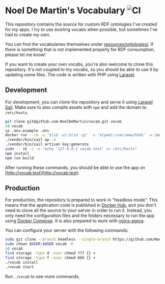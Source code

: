 # Noel De Martin's Vocabulary ![CI](https://github.com/noeldemartin/vocab/actions/workflows/ci.yml/badge.svg)

This repository contains the source for custom RDF ontologies I've created for my apps. I try to use existing vocabs when possible, but sometimes I've had to create my own.

You can find the vocabularies themselves under [resources/ontologies/](resources/ontologies/). If there is something that is not implemented properly for RDF consumption, please let me know!

If you want to create your own vocabs, you're also welcome to clone this repository. It's not coupled to my vocabs, so you should be able to use it by updating some files. The code is written with PHP using [Laravel](https://laravel.com).

## Development

For development, you can clone the repository and serve it using [Laravel Sail](https://laravel.com/docs/sail). Make sure to also compile assets with `npm` and add the domain to `/etc/hosts`.

```sh
git clone git@github.com:NoelDeMartin/vocab.git vocab
cd vocab
cp .env.example .env
docker run --rm -u '$(id -u):$(id -g)' -v '$(pwd):/var/www/html' -w /var/www/html laravelsail/php82-composer:latest composer install --ignore-platform-reqs
./vendor/bin/sail up -d
./vendor/bin/sail artisan key:generate
sudo -- sh -c -e "echo '127.0.0.1 vocab.test' >> /etc/hosts"
npm install
npm run build
```

After running these commands, you should be able to use the app on [http://vocab.test](http://vocab.test).

## Production

For production, the repository is prepared to work in "headless mode". This means that the application code is published in [Docker Hub](https://hub.docker.com/r/noeldemartin/vocab), and you don't need to clone all the source to your server in order to run it. Instead, you only need the configuration files and the folders necessary to run the app using [Docker Compose](https://docs.docker.com/compose/). It is also prepared to work with [nginx-agora](https://github.com/noeldemartin/nginx-agora).

You can configure your server with the following commands:

```sh
sudo git clone --branch headless --single-branch https://github.com/NoelDeMartin/vocab.git vocab
sudo chown $USER:$USER vocab -R
cd vocab
find storage -type d -exec chmod 777 {} +
find storage -type f -exec chmod 666 {} +
./vocab install
./vocab start
```

Run `./vocab` to see more commands.
